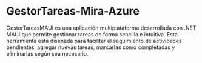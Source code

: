 # GestorTareas-Mira-Azure
GestorTareasMAUI es una aplicación multiplataforma desarrollada con .NET MAUI que permite gestionar tareas de forma sencilla e intuitiva. Esta herramienta está diseñada para facilitar el seguimiento de actividades pendientes, agregar nuevas tareas, marcarlas como completadas y eliminarlas según sea necesario.

